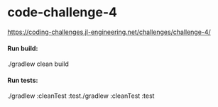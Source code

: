 # code-challenge-4
https://coding-challenges.jl-engineering.net/challenges/challenge-4/

#### Run build:

./gradlew clean build

#### Run tests:

./gradlew :cleanTest :test./gradlew :cleanTest :test